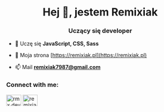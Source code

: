 <h1 align="center">Hej 👋, jestem Remixiak</h1>
<h3 align="center">Uczący się developer</h3>

- 🌱 Uczę się **JavaScript, CSS, Sass**

- 📝 Moja strona [https://remixiak.pl](https://remixiak.pl)

- 📫 Mail **remixiak7987@gmail.com**

<h3 align="left">Connect with me:</h3>
<p align="left">
<a href="https://instagram.com/rmx.dev" target="blank"><img align="center" src="https://cdn.jsdelivr.net/npm/simple-icons@3.0.1/icons/instagram.svg" alt="rmx.dev" height="30" width="40" /></a>
<a href="https://www.youtube.com/c/remixiak" target="blank"><img align="center" src="https://cdn.jsdelivr.net/npm/simple-icons@3.0.1/icons/youtube.svg" alt="remixiak" height="30" width="40" /></a>
</p>
